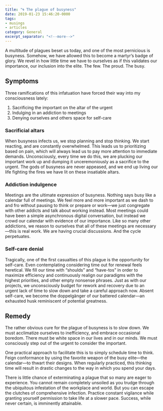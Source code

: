 ```yaml
---
title: "🌀 The plague of busyness"
date: 2019-01-23 15:46:20-0000
tags:
- musings
- articles
category: General
excerpt_separator: "<!--more-->"
---
```


A multitude of plagues beset us today, and one of the most pernicious is busyness. Somehow, we have allowed this to become a martyr’s badge of glory. We revel in how little time we have to ourselves as if this validates our importance, our inclusion into the elite. The few. The proud. The busy.

<!--more-->

## Symptoms
Three ramifications of this infatuation have forced their way into my consciousness lately:

1. Sacrificing the important on the altar of the urgent
2. Indulging in an addiction to meetings
3. Denying ourselves and others space for self-care

### Sacrificial altars
When busyness infects us, we stop planning and stop thinking. We start reacting, and are constantly overwhelmed. This leads us to prioritizing based on pain, which will always lead us to pay more attention to immediate demands. Unconsciously, every time we do this, we are plucking our important work up and dumping it unceremoniously as a sacrifice to the urgent. The gods of busyness are never appeased, and we end up living our life fighting the fires we have lit on these insatiable altars.

### Addiction indulgence
Meetings are the ultimate expression of busyness. Nothing says busy like a calendar full of meetings. We feel more and more important as we dash to and fro without pausing to think or prepare or work—we just congregate with other addicts and talk about working instead. Most meetings could have been a simple asynchronous digital conversation, but instead we crowd our calendar with evidence of our importance. Like so many other addictions, we reason to ourselves that all of these meetings are necessary—this is real work. We are having crucial discussions. And the cycle perpetuates.

### Self-care denial
Tragically, one of the first casualties of this plague is the opportunity for self-care. Even contemplating considering time out for renewal feels heretical. We fill our time with “shoulds” and “have-tos” in order to maximize efficiency and continuously realign our paradigms with the highest priorities, and other empty nonsense phrases. Just as with our projects, we unconsciously budget for rework and recovery due to an urgent lack of time to slow down and take a careful approach now. Absent self-care, we become the doppelgänger of our battered calendar—an exhausted husk reminiscent of potential greatness.


## Remedy
The rather obvious cure for the plague of busyness is to slow down. We must acclimatize ourselves to inefficiency, and embrace occasional boredom. There must be white space in our lives and in our minds. We must consciously step out of the urgent to consider the important.

One practical approach to facilitate this is to simply schedule time to think. Feign conformance by using the favorite weapon of the busy elite—the calendar—to thwart their designs. When regularly practiced, this thinking time will result in drastic changes to the way in which you spend your days.

There is little chance of exterminating a plague that so many are eager to experience. You cannot remain completely unsoiled as you trudge through the ubiquitous infestation of the workplace and world. But you can escape the clutches of comprehensive infection. Practice constant vigilance while granting yourself permission to take life at a slower pace. Success, while never certain, is imminently attainable.